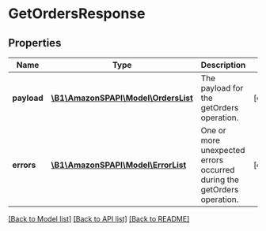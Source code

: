 # GetOrdersResponse

## Properties
Name | Type | Description | Notes
------------ | ------------- | ------------- | -------------
**payload** | [**\B1\AmazonSPAPI\Model\OrdersList**](OrdersList.md) | The payload for the getOrders operation. | [optional] 
**errors** | [**\B1\AmazonSPAPI\Model\ErrorList**](ErrorList.md) | One or more unexpected errors occurred during the getOrders operation. | [optional] 

[[Back to Model list]](../README.md#documentation-for-models) [[Back to API list]](../README.md#documentation-for-api-endpoints) [[Back to README]](../README.md)


